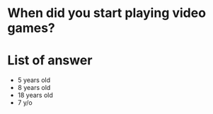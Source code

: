 # When did you start playing video games?

# List of answer
- 5 years old
- 8 years old
- 18 years old
- 7 y/o
